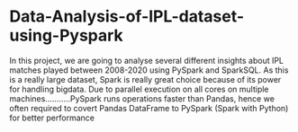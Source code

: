 # Data-Analysis-of-IPL-dataset-using-Pyspark

In this project, we are going to analyse several different insights about IPL matches played between 2008-2020 using PySpark and SparkSQL.
As this is a  really large dataset, Spark is really great choice because of its power for handling bigdata.
Due to parallel execution on all cores on multiple machines...........PySpark runs operations faster than Pandas, hence we often required to covert Pandas DataFrame to PySpark (Spark with Python) for better performance
